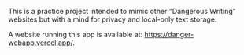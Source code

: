 This is a practice project intended to mimic other "Dangerous Writing" websites but with a mind for privacy and local-only text storage.

A website running this app is available at: https://danger-webapp.vercel.app/.
